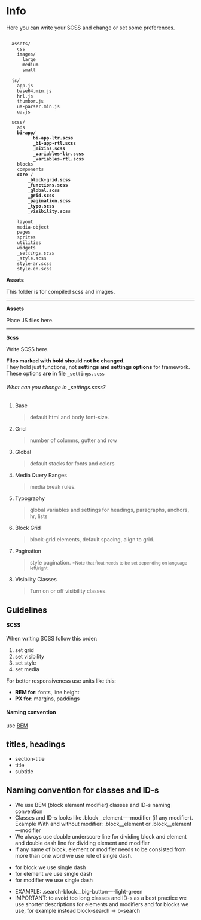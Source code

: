 Info
==========

Here you can write your SCSS and change or set some preferences.

<pre><code>
  assets/
    css
    images/
      large
      medium
      small

  js/
    app.js
    base64.min.js
    hrl.js
    thumbor.js
    ua-parser.min.js
    ua.js

  scss/
    ads
    <strong>bi-app/
          bi-app-ltr.scss
          _bi-app-rtl.scss
          _mixins.scss
          _variables-ltr.scss
          _variables-rtl.scss</strong>
    blocks
    components
    <strong>core /
        _block-grid.scss
        _functions.scss
        _global.scss
        _grid.scss
        _pagination.scss
        _typo.scss
        _visibility.scss
    </strong>
    layout
    media-object
    pages
    sprites
    utilities
    widgets
    <em>_settings.scss</em>
    _style.scss
    style-ar.scss
    style-en.scss
</code></pre>

<p><strong>Assets</strong></p>
This folder is for compiled scss and images. 

<hr>

<p><strong>Assets</strong></p>
Place JS files here. 

<hr>

<p><strong>Scss</strong></p>
Write SCSS here. 

<p><strong>Files marked with bold should not be changed. </strong><br>
  They hold just functions,  not <strong>settings and settings options </strong> for framework. <br>
  These options <strong>are in </strong> file <code>_settings.scss</code></p>

<h6>What can you change in  _settings.scss?</h6>

  <ol><li>Base <br>
  <blockquote>default html and body font-size. </blockquote>
  </li>
<li>Grid <br>
<blockquote>number of columns, gutter and row<blockquote></li>
 <li>Global<br>
  <blockquote>
    default stacks for fonts and colors 
</blockquote>
  </li>
<li>Media Query Ranges<br>
<blockquote>
media break rules.
</blockquote>
</li>
 <li>Typography
<blockquote>
global variables and settings for headings, paragraphs, anchors, hr, lists
</blockquote>
 </li>
 <li>Block Grid<br>
<blockquote>
block-grid elements, default spacing, align to grid.
</blockquote>
 </li>
<li>Pagination<br>
<blockquote>
  style pagination. <small>*Note that float needs to be set depending on language left/right.</small>
<blockquote>
</li>
<li> Visibility Classes<br>
<blockquote>
  Turn on or off visibility classes.
</blockquote>
</li>
</ol>

<h2>Guidelines</h2>

<h4>SCSS</h4>
When writing SCSS follow this order:
<ol>
<li>set grid</li>
<li>set visibility</li>
<li>set style</li>
<li>set media </li>
</ol>

For better responsiveness use units like this:
- <strong>REM for</strong>: fonts, line height
- <strong>PX for</strong>: margins, paddings

<h4>Naming convention</h4>
use <a href="http://csswizardry.com/2013/01/mindbemding-getting-your-head-round-bem-syntax/">BEM </a>

## titles, headings
* section-title
* title
* subtitle



## Naming convention for classes and ID-s
* We use BEM (block element modifier) classes and ID-s naming convention
* Classes and ID-s looks like  .block__element—-modifier (if any modifier). Example With and without modifier:  .block__element or .block__element—modifier
* We always use double underscore line for dividing block and element  and double dash line for dividing element and modifier
* If any name of block, element or modifier needs to be consisted from more than one word we use rule of single dash.
- for block we use single dash
- for element we use single dash
- for modifier we use single dash
* EXAMPLE: .search-block__big-button—-light-green
* IMPORTANT: to avoid too long classes and ID-s as a best practice we use shorter descriptions for elements and modifiers and for blocks we use, for example instead block-search -> b-search